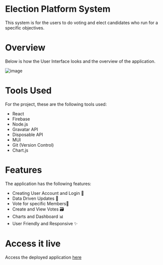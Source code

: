 # Election Platform System

This system is for the users to do voting and elect candidates who run for a specific objectives.

# Overview

Below is how the User
Interface looks and the overview of the application.

![image](https://github.com/Sne225/election-app/assets/64343614/8c571d68-ac4f-4447-936f-9b49d8f14116)


# Tools Used
For the project, these are the following tools used:
- React
- Firebase
- Node.js
- Gravatar API
- Disposable API
- MUI
- Git (Version Control)
- Chart.js

# Features
The application has the following features:
- Creating User Account and Login 🔐
- Data Driven Updates 🔁
- Vote for specific Members🤼
- Create and View Votes 🗃
- Charts and Dashboard 📊
- User Friendly and Responsive ✨

# Access it live

Access the deployed application [here](https://max-project-e9eab.web.app/)
